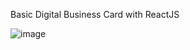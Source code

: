 Basic Digital Business Card with ReactJS

![image](https://user-images.githubusercontent.com/66698213/222464806-1d33a743-d322-4ffd-855a-18d06b72d711.png)
